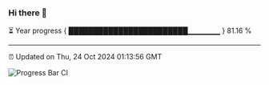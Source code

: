 ### Hi there 👋

⏳ Year progress { ████████████████████████▁▁▁▁▁▁ } 81.16 %

---

⏰ Updated on Thu, 24 Oct 2024 01:13:56 GMT

![Progress Bar CI](https://github.com/JuvenileQ/Progress-Bar-CI/workflows/main/badge.svg)
